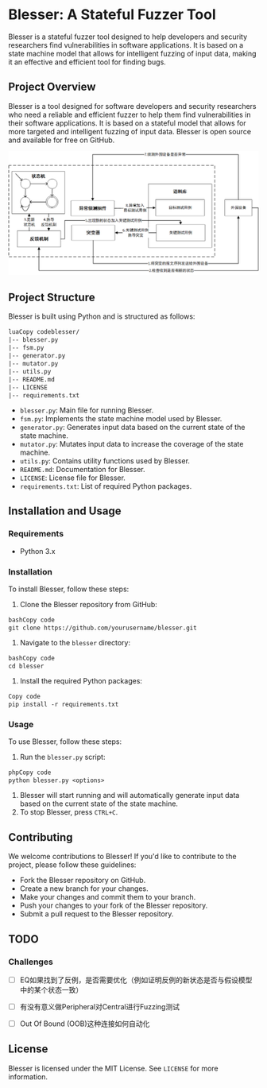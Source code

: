 # Blesser: A Stateful Fuzzer Tool

Blesser is a stateful fuzzer tool designed to help developers and security researchers find vulnerabilities in software applications. It is based on a state machine model that allows for intelligent fuzzing of input data, making it an effective and efficient tool for finding bugs.

## Project Overview


Blesser is a tool designed for software developers and security researchers who need a reliable and efficient fuzzer to help them find vulnerabilities in their software applications. It is based on a stateful model that allows for more targeted and intelligent fuzzing of input data. Blesser is open source and available for free on GitHub.

![](Figures/Architecture.png)

## Project Structure

Blesser is built using Python and is structured as follows:

```
luaCopy codeblesser/
|-- blesser.py
|-- fsm.py
|-- generator.py
|-- mutator.py
|-- utils.py
|-- README.md
|-- LICENSE
|-- requirements.txt
```

-   `blesser.py`: Main file for running Blesser.
-   `fsm.py`: Implements the state machine model used by Blesser.
-   `generator.py`: Generates input data based on the current state of the state machine.
-   `mutator.py`: Mutates input data to increase the coverage of the state machine.
-   `utils.py`: Contains utility functions used by Blesser.
-   `README.md`: Documentation for Blesser.
-   `LICENSE`: License file for Blesser.
-   `requirements.txt`: List of required Python packages.

## Installation and Usage

### Requirements

-   Python 3.x

### Installation

To install Blesser, follow these steps:

1.  Clone the Blesser repository from GitHub:

```
bashCopy code
git clone https://github.com/yourusername/blesser.git
```

1.  Navigate to the `blesser` directory:

```
bashCopy code
cd blesser
```

1.  Install the required Python packages:

```
Copy code
pip install -r requirements.txt
```

### Usage

To use Blesser, follow these steps:

1.  Run the `blesser.py` script:

```
phpCopy code
python blesser.py <options>
```

1.  Blesser will start running and will automatically generate input data based on the current state of the state machine.
2.  To stop Blesser, press `CTRL+C`.

## Contributing

We welcome contributions to Blesser! If you'd like to contribute to the project, please follow these guidelines:

-   Fork the Blesser repository on GitHub.
-   Create a new branch for your changes.
-   Make your changes and commit them to your branch.
-   Push your changes to your fork of the Blesser repository.
-   Submit a pull request to the Blesser repository.



## TODO


### Challenges

- [ ] EQ如果找到了反例，是否需要优化（例如证明反例的新状态是否与假设模型中的某个状态一致）
- [ ] 有没有意义做Peripheral对Central进行Fuzzing测试
- [ ] Out Of Bound (OOB)这种连接如何自动化



## License

Blesser is licensed under the MIT License. See `LICENSE` for more information.







